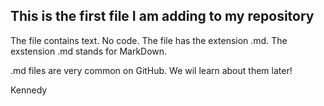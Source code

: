 ## This is the first file I am adding to my repository

The file contains text. No code. The file has the extension .md. The exstension .md stands for MarkDown.

.md files are very common on GitHub. We wil learn about them later!

Kennedy
